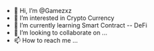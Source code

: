 - 👋 Hi, I’m @Gamezxz
- 👀 I’m interested in Crypto Currency
- 🌱 I’m currently learning Smart Contract -- DeFi
- 💞️ I’m looking to collaborate on ...
- 📫 How to reach me ...

<!---
Gamezxz/Gamezxz is a ✨ special ✨ repository because its `README.md` (this file) appears on your GitHub profile.
You can click the Preview link to take a look at your changes.
--->
